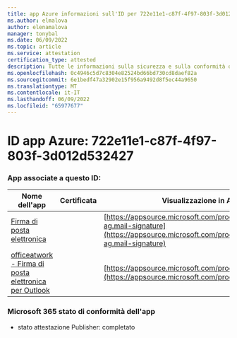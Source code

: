 ```yaml
---
title: app Azure informazioni sull'ID per 722e11e1-c87f-4f97-803f-3d012d532427
ms.author: elmalova
author: elenamalova
manager: tonybal
ms.date: 06/09/2022
ms.topic: article
ms.service: attestation
certification_type: attested
description: Tutte le informazioni sulla sicurezza e sulla conformità disponibili per 722e11e1-c87f-4f97-803f-3d012d532427.
ms.openlocfilehash: 0c4946c5d7c8304e82524bd66bd730cd8daef82a
ms.sourcegitcommit: 6e1bedf47a32902e15f956a9492d8f5ec44a9650
ms.translationtype: MT
ms.contentlocale: it-IT
ms.lasthandoff: 06/09/2022
ms.locfileid: "65977677"
---
```

# <a name="azure-app-id-722e11e1-c87f-4f97-803f-3d012d532427"></a>ID app Azure: 722e11e1-c87f-4f97-803f-3d012d532427


### <a name="apps-associated-with-this-id"></a>App associate a questo ID:
| **Nome dell'app** | **Certificata** | **Visualizzazione in AppSource** |
|--------------|---------------|-----------------------|
| [Firma di posta elettronica](../forward/officeatwork-ag.mail-signature.md) |  | [https://appsource.microsoft.com/product/office/officeatwork-ag.mail-signature](https://appsource.microsoft.com/product/office/officeatwork-ag.mail-signature) |
| [officeatwork - Firma di posta elettronica per Outlook](../forward/WA200003062.md) |  | [https://appsource.microsoft.com/product/office/WA200003062](https://appsource.microsoft.com/product/office/WA200003062) |

### <a name="microsoft-365-app-compliance-status"></a>Microsoft 365 stato di conformità dell'app
- stato attestazione Publisher: completato
